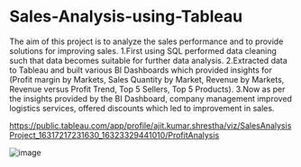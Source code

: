 # Sales-Analysis-using-Tableau
The aim of this project is to analyze the sales performance and to provide solutions for improving sales.
1.First using SQL performed data cleaning such that data becomes suitable for further data analysis.
2.Extracted data to Tableau and built various BI Dashboards which provided insights for (Profit margin by Markets, Sales Quantity by Market, Revenue by Markets, Revenue versus Profit Trend, Top 5 Sellers, Top 5 Products).
3.Now as per the insights provided by the BI Dashboard, company management improved logistics services, offered discounts which led to improvement in sales.

https://public.tableau.com/app/profile/ajit.kumar.shrestha/viz/SalesAnalysisProject_16317217231630_16323329441010/ProfitAnalysis

![image](https://user-images.githubusercontent.com/90367617/148741886-7de1a4fc-fc7e-48a4-b206-651736530a76.png)
